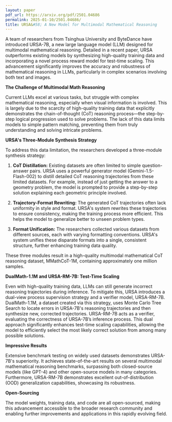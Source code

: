 ```yaml
---
layout: paper
pdf_url: https://arxiv.org/pdf/2501.04686
permalink: 2025-01-10/2501.04686/
title: URSA&#58; A New Model for Multimodal Mathematical Reasoning
---
```




A team of researchers from Tsinghua University and ByteDance have introduced URSA-7B, a new large language model (LLM) designed for multimodal mathematical reasoning.  Detailed in a recent paper, URSA outperforms existing models by synthesizing high-quality training data and incorporating a novel process reward model for test-time scaling.  This advancement significantly improves the accuracy and robustness of mathematical reasoning in LLMs, particularly in complex scenarios involving both text and images.

**The Challenge of Multimodal Math Reasoning**

Current LLMs excel at various tasks, but struggle with complex mathematical reasoning, especially when visual information is involved.  This is largely due to the scarcity of high-quality training data that explicitly demonstrates the chain-of-thought (CoT) reasoning process—the step-by-step logical progression used to solve problems.  The lack of this data limits models to simple pattern matching, preventing them from truly understanding and solving intricate problems.

**URSA's Three-Module Synthesis Strategy**

To address this data limitation, the researchers developed a three-module synthesis strategy:

1. **CoT Distillation:**  Existing datasets are often limited to simple question-answer pairs.  URSA uses a powerful generator model (Gemini-1.5-Flash-002) to distill detailed CoT reasoning trajectories from these limited datasets. For example, instead of just getting the answer to a geometry problem, the model is prompted to provide a step-by-step solution explaining each geometric principle involved.

2. **Trajectory-Format Rewriting:** The generated CoT trajectories often lack uniformity in style and format.  URSA's system rewrites these trajectories to ensure consistency, making the training process more efficient.  This helps the model to generalize better to unseen problem types.

3. **Format Unification:**  The researchers collected various datasets from different sources, each with varying formatting conventions.  URSA's system unifies these disparate formats into a single, consistent structure, further enhancing training data quality.

These three modules result in a high-quality multimodal mathematical CoT reasoning dataset, MMathCoT-1M, containing approximately one million samples.

**DualMath-1.1M and URSA-RM-7B: Test-Time Scaling**

Even with high-quality training data, LLMs can still generate incorrect reasoning trajectories during inference. To mitigate this, URSA introduces a dual-view process supervision strategy and a verifier model, URSA-RM-7B.  DualMath-1.1M, a dataset created via this strategy, uses Monte Carlo Tree Search to locate errors in URSA-7B's reasoning trajectories and then synthesize new, corrected trajectories.  URSA-RM-7B acts as a verifier, evaluating the correctness of URSA-7B’s inference process. This dual approach significantly enhances test-time scaling capabilities, allowing the model to efficiently select the most likely correct solution from among many possible solutions.

**Impressive Results**

Extensive benchmark testing on widely used datasets demonstrates URSA-7B's superiority.  It achieves state-of-the-art results on several multimodal mathematical reasoning benchmarks, surpassing both closed-source models (like GPT-4) and other open-source models in many categories.  Furthermore, URSA-RM-7B demonstrates excellent out-of-distribution (OOD) generalization capabilities, showcasing its robustness.

**Open-Sourcing**

The model weights, training data, and code are all open-sourced, making this advancement accessible to the broader research community and enabling further improvements and applications in this rapidly evolving field.